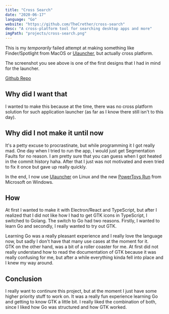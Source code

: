 ```yaml
---
title: "Cross Search"
date: "2020-06-17"
language: "Go"
website: "https://github.com/TheCrether/cross-search"
desc: "A cross-platform tool for searching desktop apps and more"
imgPath: "projects/cross-search.png"
---
```


This is my _temporarily_ failed attempt at making something like Finder/Spotlight from MacOS or [Ulauncher][1], but actually cross platform.

The screenshot you see above is one of the first designs that I had in mind for the launcher.

[Github Repo][1]

## Why did I want that

I wanted to make this because at the time, there was no cross platform solution for such application launcher (as far as I know there still isn't to this day).

## Why did I not make it until now

It's a petty excuse to procrastinate, but while programming it I got really mad. One day when I tried to run the app, I would just get Segmentation Faults for no reason.
I am pretty sure that you can guess when I got heated in the commit history haha.
After that I just was not motivated and even tried to fix it once but gave up really quickly.

In the end, I now use [Ulauncher][2] on Linux and the new [PowerToys Run][3] from Microsoft on Windows.

## How

At first I wanted to make it with Electron/React and TypeScript, but after I realized that I did not like how I had to get GTK icons in TypeScript, I switched to Golang.
The switch to Go had two reasons. Firstly, I wanted to learn Go and secondly, I really wanted to try out GTK.

Learning Go was a really pleasant experience and I really love the language now, but sadly I don't have that many use cases at the moment for it.<br />
GTK on the other hand, was a bit of a roller coaster for me. At first did not really understand how to read the documentation of GTK because it was really confusing for me, but after a while everything kinda fell into place and I knew my way around.

## Conclusion

I really want to continure this project, but at the moment I just have some higher priority stuff to work on.
It was a really fun experience learning Go and getting to know GTK a little bit.
I really liked the combination of both, since I liked how Go was structured and how GTK worked.

[1]: https://github.com/TheCrether/cross-search
[2]: https://ulauncher.io
[3]: https://github.com/microsoft/PowerToys
